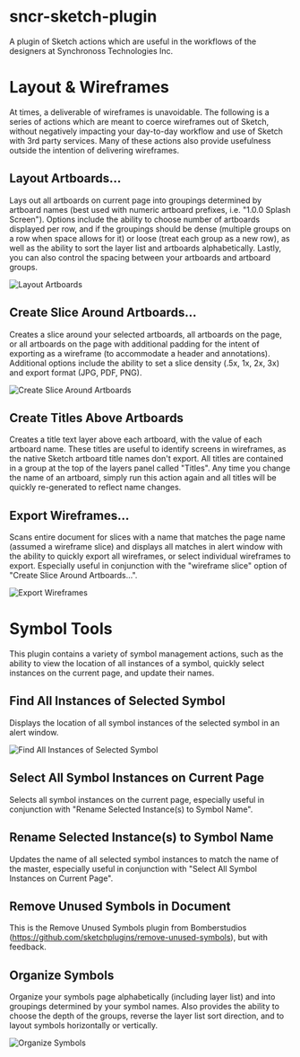 # sncr-sketch-plugin
A plugin of Sketch actions which are useful in the workflows of the designers at Synchronoss Technologies Inc.

# Layout & Wireframes
At times, a deliverable of wireframes is unavoidable. The following is a series of actions which are meant to coerce wireframes out of Sketch, without negatively impacting your day-to-day workflow and use of Sketch with 3rd party services. Many of these actions also provide usefulness outside the intention of delivering wireframes.

## Layout Artboards…
Lays out all artboards on current page into groupings determined by artboard names (best used with numeric artboard prefixes, i.e. "1.0.0 Splash Screen"). Options include the ability to choose number of artboards displayed per row, and if the groupings should be dense (multiple groups on a row when space allows for it) or loose (treat each group as a new row), as well as the ability to sort the layer list and artboards alphabetically. Lastly, you can also control the spacing between your artboards and artboard groups.

![Layout Artboards](https://raw.githubusercontent.com/sonburn/sncr-sketch-plugin/master/Screenshots/Layout%20Artboards.png)

## Create Slice Around Artboards…
Creates a slice around your selected artboards, all artboards on the page, or all artboards on the page with additional padding for the intent of exporting as a wireframe (to accommodate a header and annotations). Additional options include the ability to set a slice density (.5x, 1x, 2x, 3x) and export format (JPG, PDF, PNG).

![Create Slice Around Artboards](https://raw.githubusercontent.com/sonburn/sncr-sketch-plugin/master/Screenshots/Create%20Slice%20Around%20Artboards.png)

## Create Titles Above Artboards
Creates a title text layer above each artboard, with the value of each artboard name. These titles are useful to identify screens in wireframes, as the native Sketch artboard title names don't export. All titles are contained in a group at the top of the layers panel called "Titles". Any time you change the name of an artboard, simply run this action again and all titles will be quickly re-generated to reflect name changes.

## Export Wireframes…
Scans entire document for slices with a name that matches the page name (assumed a wireframe slice) and displays all matches in alert window with the ability to quickly export all wireframes, or select individual wireframes to export. Especially useful in conjunction with the "wireframe slice" option of "Create Slice Around Artboards…".

![Export Wireframes](https://raw.githubusercontent.com/sonburn/sncr-sketch-plugin/master/Screenshots/Export%20Wireframes.png)

# Symbol Tools
This plugin contains a variety of symbol management actions, such as the ability to view the location of all instances of a symbol, quickly select instances on the current page, and update their names.

## Find All Instances of Selected Symbol
Displays the location of all symbol instances of the selected symbol in an alert window.

![Find All Instances of Selected Symbol](https://raw.githubusercontent.com/sonburn/sncr-sketch-plugin/master/Screenshots/Find%20All%20Instances%20of%20Selected%20Symbol.png)

## Select All Symbol Instances on Current Page
Selects all symbol instances on the current page, especially useful in conjunction with "Rename Selected Instance(s) to Symbol Name".

## Rename Selected Instance(s) to Symbol Name
Updates the name of all selected symbol instances to match the name of the master, especially useful in conjunction with "Select All Symbol Instances on Current Page".

## Remove Unused Symbols in Document
This is the Remove Unused Symbols plugin from Bomberstudios (https://github.com/sketchplugins/remove-unused-symbols), but with feedback.

## Organize Symbols
Organize your symbols page alphabetically (including layer list) and into groupings determined by your symbol names. Also provides the ability to choose the depth of the groups, reverse the layer list sort direction, and to layout symbols horizontally or vertically.

![Organize Symbols](https://raw.githubusercontent.com/sonburn/sncr-sketch-plugin/master/Screenshots/Organize%20Symbols.png)
